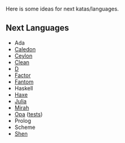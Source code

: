 Here is some ideas for next katas/languages.

## Next Languages

- Ada
- [Caledon][caledon]
- [Ceylon][ceylon]
- [Clean][clean]
- [D][d-lang]
- [Factor][factor]
- [Fantom][fantom]
- Haskell
- [Haxe][haxe]
- [Julia][julia]
- [Mirah][mirah]
- [Opa][opa] ([tests][opa-tests])
- Prolog
- Scheme
- [Shen][shen]

[caledon]: https://github.com/mmirman/caledon
[clean]: http://wiki.clean.cs.ru.nl/Clean
[ceylon]: http://ceylon-lang.org/
[d-lang]: http://dlang.org/
[factor]: http://factorcode.org/
[fantom]: http://fantom.org/
[haxe]: http://haxe.org/
[julia]: http://julialang.org/
[mirah]: http://www.mirah.org/
[opa]: http://opalang.org
[opa-tests]: https://github.com/alokmenghrajani/riskybird/blob/master/utils/test.opa
[shen]: http://shenlanguage.org/
